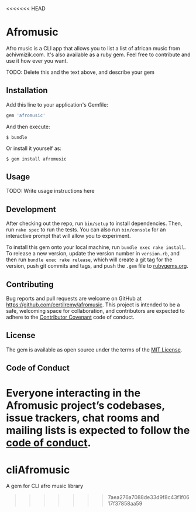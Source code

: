 <<<<<<< HEAD
# Afromusic

Afro music is a CLI app that allows you to list a list of african music from achivmizik.com. It's also available as a ruby gem. Feel free to contribute and use it how ever you want.

TODO: Delete this and the text above, and describe your gem

## Installation

Add this line to your application's Gemfile:

```ruby
gem 'afromusic'
```

And then execute:

    $ bundle

Or install it yourself as:

    $ gem install afromusic

## Usage

TODO: Write usage instructions here

## Development

After checking out the repo, run `bin/setup` to install dependencies. Then, run `rake spec` to run the tests. You can also run `bin/console` for an interactive prompt that will allow you to experiment.

To install this gem onto your local machine, run `bundle exec rake install`. To release a new version, update the version number in `version.rb`, and then run `bundle exec rake release`, which will create a git tag for the version, push git commits and tags, and push the `.gem` file to [rubygems.org](https://rubygems.org).

## Contributing

Bug reports and pull requests are welcome on GitHub at https://github.com/certilremy/afromusic. This project is intended to be a safe, welcoming space for collaboration, and contributors are expected to adhere to the [Contributor Covenant](http://contributor-covenant.org) code of conduct.

## License

The gem is available as open source under the terms of the [MIT License](https://opensource.org/licenses/MIT).

## Code of Conduct

Everyone interacting in the Afromusic project’s codebases, issue trackers, chat rooms and mailing lists is expected to follow the [code of conduct](https://github.com/certilremy/afromusic/blob/master/CODE_OF_CONDUCT.md).
=======
# cliAfromusic
A gem for CLI afro music library
>>>>>>> 7aea276a7088de33d9f8c43f1f0617f37858aa59
